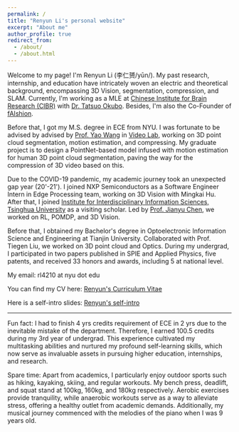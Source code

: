 ```yaml
---
permalink: /
title: "Renyun Li's personal website"
excerpt: "About me"
author_profile: true
redirect_from: 
  - /about/
  - /about.html
---
```


Welcome to my page! I'm Renyun Li (李仁赟/yūn/). My past research, internship, and education have intricately woven an electric and theoretical background, encompassing 3D Vision, segmentation, compression, and SLAM. Currently, I'm working as a MLE at [Chinese Institute for Brain Research (CIBR)](https://www.cibr.ac.cn/about/generalization?language=en) with [Dr. Tatsuo Okubo](https://cibr.ac.cn/science/team/detail/975?language=en). Besides, I'm also the Co-Founder of [fAIshion](https://www.faishion.ai/).

Before that, I got my M.S. degree in ECE from NYU. I was fortunate to be advised by advised by [Prof. Yao Wang](https://engineering.nyu.edu/faculty/yao-wang) in [Video Lab](https://wp.nyu.edu/videolab/people/), working on 3D point cloud segmentation, motion estimation, and compressing. My graduate project is to design a PointNet-based model infused with motion estimation for human 3D point cloud segmentation, paving the way for the compression of 3D video based on this.

Due to the COVID-19 pandemic, my academic journey took an unexpected gap year (20'-21'). I joined NXP Semiconductors as a Software Engineer Intern in Edge Processing team, working on 3D Vision with Mingkai Hu. After that, I joined [Institute for Interdisciplinary Information Sciences, Tsinghua University](https://iiis.tsinghua.edu.cn/en/) as a visiting scholar. Led by [Prof. Jianyu Chen](https://people.iiis.tsinghua.edu.cn/~jychen/), we worked on RL, POMDP, and 3D Vision.

Before that, I obtained my Bachelor's degree in Optoelectronic Information Science and Engineering at Tianjin University. Collaborated with Prof. Tiegen Liu, we worked on 3D point cloud and Optics. During my undergrad, I participated in two papers published in SPIE and Applied Physics, five patents, and received 33 honors and awards, including 5 at national level. 

My email: rl4210 at nyu dot edu

You can find my CV here: [Renyun's Curriculum Vitae](./assets/Renyun_Li_20240613_AI_v0.pdf)

Here is a self-intro slides: [Renyun's self-intro](https://docs.google.com/presentation/d/1Y2jo1OarH7z451LWjeZqZ1pHYrb_Negh6kLl9VnkESY/edit?usp=sharing)  

  
-----------------------------------------------------------------------------  

  
Fun fact: I had to finish 4 yrs credits requirement of ECE in 2 yrs due to the inevitable mistake of the department. Therefore, I earned 100.5 credits during my 3rd year of undergrad. This experience cultivated my multitasking abilities and nurtured my profound self-learning skills, which now serve as invaluable assets in pursuing higher education, internships, and research.

Spare time: Apart from academics, I particularly enjoy outdoor sports such as hiking, kayaking, skiing, and regular workouts. My bench press, deadlift, and squat stand at 100kg, 160kg, and 180kg respectively. Aerobic exercises provide tranquility, while anaerobic workouts serve as a way to alleviate stress, offering a healthy outlet from academic demands. Additionally, my musical journey commenced with the melodies of the piano when I was 9 years old.


